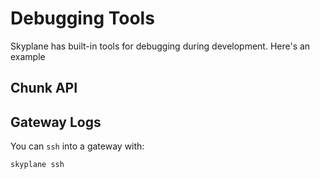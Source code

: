 # Debugging Tools
Skyplane has built-in tools for debugging during development. Here's an example

## Chunk API 

## Gateway Logs 
You can `ssh` into a gateway with: 
```
skyplane ssh
```